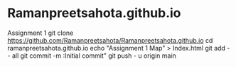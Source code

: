 # Ramanpreetsahota.github.io
Assignment 1
git clone https://github.com/Ramanpreetsahota/Ramanpreetsahota.github.io
cd ramanpreetsahota.github.io
echo "Assignment 1 Map" > Index.html
git add -- all 
git commit -m :Initial commit"
git push - u origin main
